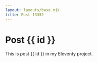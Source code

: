 ```yaml
---
layout: layouts/base.njk
title: Post 13352
---
```


# Post {{ id }}

This is post {{ id }} in my Eleventy project.
